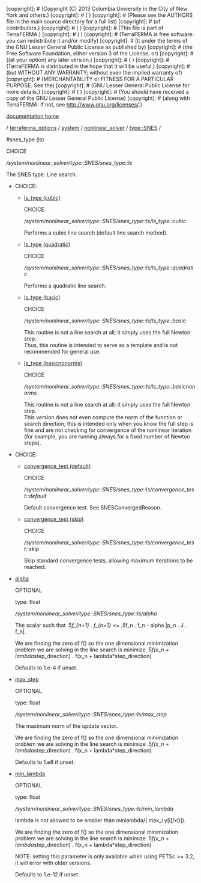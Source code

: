 [copyright]: # (Copyright (C) 2013 Columbia University in the City of New York and others.)
[copyright]: # ( )
[copyright]: # (Please see the AUTHORS file in the main source directory for a full list)
[copyright]: # (of contributors.)
[copyright]: # ( )
[copyright]: # (This file is part of TerraFERMA.)
[copyright]: # ( )
[copyright]: # (TerraFERMA is free software: you can redistribute it and/or modify)
[copyright]: # (it under the terms of the GNU Lesser General Public License as published by)
[copyright]: # (the Free Software Foundation, either version 3 of the License, or)
[copyright]: # ((at your option) any later version.)
[copyright]: # ( )
[copyright]: # (TerraFERMA is distributed in the hope that it will be useful,)
[copyright]: # (but WITHOUT ANY WARRANTY; without even the implied warranty of)
[copyright]: # (MERCHANTABILITY or FITNESS FOR A PARTICULAR PURPOSE. See the)
[copyright]: # (GNU Lesser General Public License for more details.)
[copyright]: # ( )
[copyright]: # (You should have received a copy of the GNU Lesser General Public License)
[copyright]: # (along with TerraFERMA. If not, see <http://www.gnu.org/licenses/>.)

[documentation home](https://github.com/terraferma/terraferma/wiki/Documentation)

/ [terraferma_options](../../../../terraferma_options.md) / [system](../../../system.md) / [nonlinear_solver](../../nonlinear_solver.md) / [type::SNES](../type__SNES.md) /

#snes_type (ls)

CHOICE 

*/system/nonlinear_solver/type::SNES/snes_type::ls*

The SNES type.  Line search.

* CHOICE:
    * [ls_type (cubic)](snes_type__ls/ls_type__cubic.md "child")

        CHOICE 

        */system/nonlinear_solver/type::SNES/snes_type::ls/ls_type::cubic*

        Performs a cubic line search (default line search method).

    * [ls_type (quadratic)](snes_type__ls/ls_type__quadratic.md "child")

        CHOICE 

        */system/nonlinear_solver/type::SNES/snes_type::ls/ls_type::quadratic*

        Performs a quadratic line search.

    * [ls_type (basic)](snes_type__ls/ls_type__basic.md "child")

        CHOICE 

        */system/nonlinear_solver/type::SNES/snes_type::ls/ls_type::basic*

        This routine is not a line search at all; it simply uses the full Newton step.  
        Thus, this routine is intended to serve as a template and is not recommended for general use.

    * [ls_type (basicnonorms)](snes_type__ls/ls_type__basicnonorms.md "child")

        CHOICE 

        */system/nonlinear_solver/type::SNES/snes_type::ls/ls_type::basicnonorms*

        This routine is not a line search at all; it simply uses the full Newton step.  
        This version does not even compute the norm of the function or search direction; 
        this is intended only when you know the full step is fine and are not checking for 
        convergence of the nonlinear iteration (for example, you are running always for a 
        fixed number of Newton steps).

* CHOICE:
    * [convergence_test (default)](snes_type__ls/convergence_test__default.md "child")

        CHOICE 

        */system/nonlinear_solver/type::SNES/snes_type::ls/convergence_test::default*

        Default convergence test. See SNESConvergedReason.

    * [convergence_test (skip)](snes_type__ls/convergence_test__skip.md "child")

        CHOICE 

        */system/nonlinear_solver/type::SNES/snes_type::ls/convergence_test::skip*

        Skip standard convergence tests, allowing maximum iterations to be reached.

* [alpha](snes_type__ls/alpha.md "child")

    OPTIONAL 

    type: float

    */system/nonlinear_solver/type::SNES/snes_type::ls/alpha*

    The scalar such that .5*f_{n+1} . f_{n+1} <= .5*f_n . f_n - alpha |p_n . J . f_n|.
    
    We are finding the zero of f() so the one dimensional minimization problem we are 
    solving in the line search is minimize .5*f(x_n + lambda*step_direction) . f(x_n + lambda*step_direction)
    
    Defaults to 1.e-4 if unset.

* [max_step](snes_type__ls/max_step.md "child")

    OPTIONAL 

    type: float

    */system/nonlinear_solver/type::SNES/snes_type::ls/max_step*

    The maximum norm of the update vector.
    
    We are finding the zero of f() so the one dimensional minimization problem we are 
    solving in the line search is minimize .5*f(x_n + lambda*step_direction) . f(x_n + lambda*step_direction)
    
    Defaults to 1.e8 if unset.

* [min_lambda](snes_type__ls/min_lambda.md "child")

    OPTIONAL 

    type: float

    */system/nonlinear_solver/type::SNES/snes_type::ls/min_lambda*

    lambda is not allowed to be smaller than minlambda/( max_i y[i]/x[i]).
    
    We are finding the zero of f() so the one dimensional minimization problem we are 
    solving in the line search is minimize .5*f(x_n + lambda*step_direction) . f(x_n + lambda*step_direction)
    
    NOTE: setting this parameter is only available when using PETSc >= 3.2, it will error with older versions.
    
    Defaults to 1.e-12 if unset.

[autogenerated]: # (This file was automatically generated from the schema file:/home/cwilson/repos/github/TerraFERMA/TerraFERMA/buckettools/schemas/solvers.rng.)

